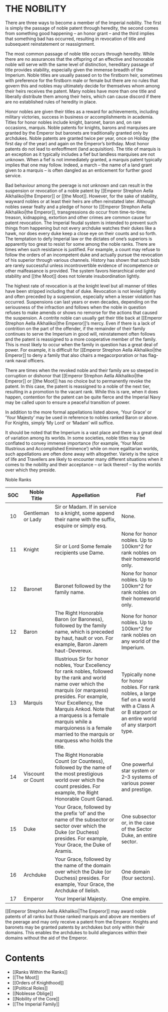 # THE NOBILITY

There are three ways to become a member of the Imperial nobility. The first is simply the passage of noble patent through heredity, the second comes from something good happening – an honor grant – and the third implies that something bad has occurred, resulting in revocation of title and subsequent reinstatement or reassignment.

The most common passage of noble title occurs through heredity. While there are no assurances that the offspring of an effective and honorable noble will serve with the same level of distinction, hereditary passage of title provides stability, especially given the immense breadth of the Imperium. Noble titles are usually passed on to the firstborn heir, sometimes with preference for the firstborn male or female but there are no rules that govern this and nobles may ultimately decide for themselves whom among their heirs receives the patent. Many nobles have more than one title and liberally distribute them among their heirs, which can cause discord if there are no established rules of heredity in place.

Honor nobles are given their titles as a reward for achievements, including military victories, success in business or accomplishments in academia. Titles for honor nobles include knight, baronet, baron and, on rare occasions, marquis. Noble patents for knights, barons and marquises are granted by the Emperor but baronets are traditionally granted only by archdukes. Noble patents are granted twice per year, once on Holiday (the first day of the year) and again on the Emperor’s birthday. Most honor patents do not lead to enfeoffment (land acquisition). The title of marquis is an exception as it typically includes a fief but landless marquises are not unknown. When a fief is not immediately granted, a marquis patent typically implies that one may follow. Indeed, a march – the name of a land grant given to a marquis – is often dangled as an enticement for further good service.

Bad behaviour among the peerage is not unknown and can result in the suspension or revocation of a noble patent by [[Emperor Strephon Aella Alkhalikoi|the Emperor]] or [[the Moot]]. However, for the sake of stability, wayward nobles or at least their heirs are often reinstated later. Although nobles swear fealty and a pledge of honor to [[Emperor Strephon Aella Alkhalikoi|the Emperor]], transgressions do occur from time-to-time; treason, kidnapping, extortion and other crimes are common cause for patent revocation. The Imperial feudal system is intended to prevent such things from happening but not every archduke watches their dukes like a hawk, nor does every duke keep a close eye on their counts and so forth. The temptation to defy Imperial law or the dictates of one’s superiors is apparently too great to resist for some among the noble ranks. There are times when such resistance is justified. For example, a count may refuse to follow the orders of an incompetent duke and actually pursue the revocation of his superior through various channels. History has shown that such bids are rarely successful unless incontrovertible evidence of incompetence or other malfeasance is provided. The system favors hierarchical order and stability and [[the Moot]] does not tolerate insubordination lightly.

The highest rate of revocation is at the knight level but all manner of titles have been stripped including that of duke. Revocation is not levied lightly and often preceded by a suspension, especially when a lesser violation has occurred. Suspensions can last years or even decades, depending on the seriousness of the infraction and follows when the noble in question refuses to make amends or shows no remorse for the actions that caused the suspension. A contrite noble can usually get their title back at [[Emperor Strephon Aella Alkhalikoi|the Emperor]]’s mercy. Even if there is a lack of contrition on the part of the offender, if the remainder of their family continues to serve the Imperium in good will, reinstatement often follows and the patent is reassigned to a more cooperative member of the family. This is most likely to occur when the family in question has a great deal of power. For example, it is difficult for [[Emperor Strephon Aella Alkhalikoi|the Emperor]] to deny a family that also chairs a megacorporation or has flag-rank naval officers.

There are times when the revoked noble and their family are so steeped in corruption or dishonor that [[Emperor Strephon Aella Alkhalikoi|the Emperor]] or [[the Moot]] has no choice but to permanently revoke the patent. In this case, the patent is reassigned to a noble of the next tier, resulting in a promotion to the vacant rank. While this is rare, when it does happen, contention for the patent can be quite fierce and the Imperial Navy may be called upon to ensure a peaceful transition of power.

In addition to the more formal appellations listed above, ‘Your Grace’ or ‘Your Majesty’ may be used in reference to nobles ranked Baron or above. For Knights, simply ‘My Lord’ or ‘Madam’ will suffice.

It should be noted that the Imperium is a vast place and there is a great deal of variation among its worlds. In some societies, noble titles may be conflated to convey immense importance (for example, ‘Your Most Illustrious and Accomplished Eminence’) while on more egalitarian worlds, such appellations are often done away with altogether. Variety is the spice of life and Travellers are likely to encounter many different situations when it comes to the nobility and their acceptance – or lack thereof – by the worlds over which they preside.

Noble Ranks

|SOC | Noble  Title|  Appellation | Fief|
| :--: | -- | -- | -- |
|10|  Gentleman or Lady| Sir or Madam. If in service to a knight, some append their name with the suffix, esquire or simply esq.| None.|
| 11|  Knight | Sir or Lord  Some female recipients use Dame.|  None for honor nobles. Up to 100km^2 for rank nobles on their homeworld only.|
| 12 | Baronet |  Baronet followed by the family name.|  None for honor nobles. Up to 100km^2 for rank nobles on their homeworld only.|
| 12|  Baron | The Right Honorable Baron (or Baroness), followed by the family name, which is preceded by haut, hault or von. For example, Baron Jarem haut-Devereux. |None for honor nobles. Up to 100km^2 for rank nobles on any world of the Imperium.|
| 13|  Marquis | Illustrious Sir for honor nobles, Your Excellency for rank nobles, followed by the rank and world name over which the marquis (or marquess) presides. For example, Your Excellency, the Marquis Ankod. Note that a marquess is a female marquis while a marquioness is a female married to the marquis or marquess who holds the title. | Typically none for honor nobles. For rank nobles, a large fief on a world with a Class A or B starport or an entire world of any starport type.|
| 14|  Viscount or Count| The Right Honorable Count (or Countess), followed by the name of the most prestigious world over which the count presides. For example, the Right Honorable Count Ganad.| One powerful star system or 2–3 systems of various power and prestige.|
| 15 | Duke|  Your Grace, followed by the prefix ‘of’ and the name of the subsector or sector over which the Duke (or Duchess) presides. For example, Your Grace, the Duke of Aramis.| One subsector or, in the case of the Sector Duke, an entire sector.|
| 16 | Archduke|  Your Grace, followed by the name of the domain over which the Duke (or Duchess) presides. For example, Your Grace, the Archduke of Ilelish.| One domain (four sectors).|
| 17|  Emperor | Your Imperial Majesty.|  One empire.|

[[Emperor Strephon Aella Alkhalikoi|The Emperor]] may award noble patents of all ranks but those ranked marquis and above are members of the peerage and may only receive a patent from the Emperor. Knights and baronets may be granted patents by archdukes but only within their domains. This enables the archdukes to build allegiances within their domains without the aid of the Emperor.



# Contents
- [[Ranks Within the Ranks]]
- [[The Moot]]
- [[Orders of Knighthood]]
- [[Political Roles]]
- [[Noblesse Oblige]]
- [[Nobility of the Core]]
- [[The Imperial Family]]
